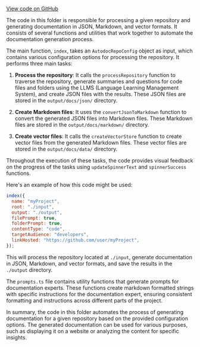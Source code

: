 [View code on GitHub](https://github.com/context-labs/autodoc/.autodoc\docs\json\src\cli\commands\index)

The code in this folder is responsible for processing a given repository and generating documentation in JSON, Markdown, and vector formats. It consists of several functions and utilities that work together to automate the documentation generation process.

The main function, `index`, takes an `AutodocRepoConfig` object as input, which contains various configuration options for processing the repository. It performs three main tasks:

1. **Process the repository**: It calls the `processRepository` function to traverse the repository, generate summaries and questions for code files and folders using the LLMS (Language Learning Management System), and create JSON files with the results. These JSON files are stored in the `output/docs/json/` directory.

2. **Create Markdown files**: It uses the `convertJsonToMarkdown` function to convert the generated JSON files into Markdown files. These Markdown files are stored in the `output/docs/markdown/` directory.

3. **Create vector files**: It calls the `createVectorStore` function to create vector files from the generated Markdown files. These vector files are stored in the `output/docs/data/` directory.

Throughout the execution of these tasks, the code provides visual feedback on the progress of the tasks using `updateSpinnerText` and `spinnerSuccess` functions.

Here's an example of how this code might be used:

```javascript
index({
  name: "myProject",
  root: "./input",
  output: "./output",
  filePrompt: true,
  folderPrompt: true,
  contentType: "code",
  targetAudience: "developers",
  linkHosted: "https://github.com/user/myProject",
});
```

This will process the repository located at `./input`, generate documentation in JSON, Markdown, and vector formats, and save the results in the `./output` directory.

The `prompts.ts` file contains utility functions that generate prompts for documentation experts. These functions create markdown formatted strings with specific instructions for the documentation expert, ensuring consistent formatting and instructions across different parts of the project.

In summary, the code in this folder automates the process of generating documentation for a given repository based on the provided configuration options. The generated documentation can be used for various purposes, such as displaying it on a website or analyzing the content for specific insights.
